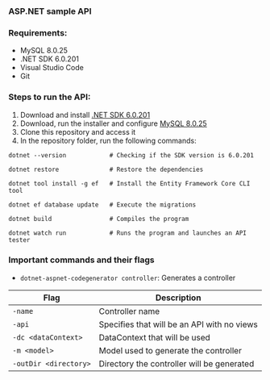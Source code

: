 ### ASP.NET sample API

### Requirements:
- MySQL 8.0.25
- .NET SDK 6.0.201
- Visual Studio Code
- Git

### Steps to run the API:
1. Download and install [.NET SDK 6.0.201](https://dotnet.microsoft.com/en-us/download/dotnet/6.0)
2. Download, run the installer and configure [MySQL 8.0.25](https://downloads.mysql.com/archives/installer/)
3. Clone this repository and access it
4. In the repository folder, run the following commands:

```shell
dotnet --version            # Checking if the SDK version is 6.0.201

dotnet restore              # Restore the dependencies

dotnet tool install -g ef   # Install the Entity Framework Core CLI tool

dotnet ef database update   # Execute the migrations

dotnet build                # Compiles the program

dotnet watch run            # Runs the program and launches an API tester
```

### Important commands and their flags
- `dotnet-aspnet-codegenerator controller`: Generates a controller

|Flag|Description|
|--|--|
|`-name`| Controller name |
|`-api`| Specifies that will be an API with no views |
|`-dc <dataContext>`| DataContext that will be used |
|`-m <model>`| Model used to generate the controller |
|`-outDir <directory>`| Directory the controller will be generated |
